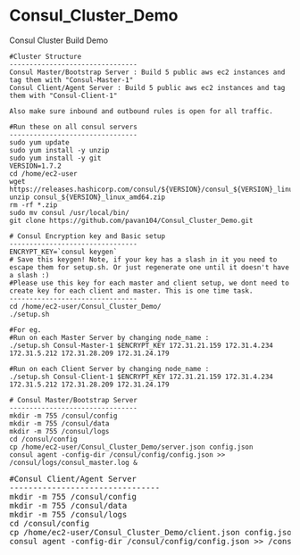 # Consul_Cluster_Demo
Consul Cluster Build Demo

<pre><code>#Cluster Structure
--------------------------------
Consul Master/Bootstrap Server : Build 5 public aws ec2 instances and tag them with "Consul-Master-1"
Consul Client/Agent Server : Build 5 public aws ec2 instances and tag them with "Consul-Client-1"

Also make sure inbound and outbound rules is open for all traffic.
</code></pre>

<pre><code>#Run these on all consul servers
--------------------------------
sudo yum update
sudo yum install -y unzip
sudo yum install -y git
VERSION=1.7.2
cd /home/ec2-user
wget https://releases.hashicorp.com/consul/${VERSION}/consul_${VERSION}_linux_amd64.zip
unzip consul_${VERSION}_linux_amd64.zip
rm -rf *.zip
sudo mv consul /usr/local/bin/
git clone https://github.com/pavan104/Consul_Cluster_Demo.git
</code></pre>

<pre><code># Consul Encryption key and Basic setup
--------------------------------
ENCRYPT_KEY=`consul keygen`
# Save this keygen! Note, if your key has a slash in it you need to escape them for setup.sh. Or just regenerate one until it doesn't have a slash :)
#Please use this key for each master and client setup, we dont need to create key for each client and master. This is one time task.
--------------------------------
cd /home/ec2-user/Consul_Cluster_Demo/
./setup.sh <node_name> <encrypt> <private ip master 1> <private ip master 2> <private ip master 3> <private ip master 4> <private ip master 5>

#For eg.
#Run on each Master Server by changing node_name :
./setup.sh Consul-Master-1 $ENCRYPT_KEY 172.31.21.159 172.31.4.234 172.31.5.212 172.31.28.209 172.31.24.179

#Run on each Client Server by changing node_name :
./setup.sh Consul-Client-1 $ENCRYPT_KEY 172.31.21.159 172.31.4.234 172.31.5.212 172.31.28.209 172.31.24.179
</code></pre>

<pre><code># Consul Master/Bootstrap Server
--------------------------------
mkdir -m 755 /consul/config
mkdir -m 755 /consul/data
mkdir -m 755 /consul/logs
cd /consul/config
cp /home/ec2-user/Consul_Cluster_Demo/server.json config.json
consul agent -config-dir /consul/config/config.json >> /consul/logs/consul_master.log &
</code></pre>

<pre></code>#Consul Client/Agent Server
--------------------------------
mkdir -m 755 /consul/config
mkdir -m 755 /consul/data
mkdir -m 755 /consul/logs
cd /consul/config
cp /home/ec2-user/Consul_Cluster_Demo/client.json config.json
consul agent -config-dir /consul/config/config.json >> /consul/logs/consul_client.log &
</code></pre>
